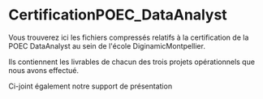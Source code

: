 # CertificationPOEC_DataAnalyst


Vous trouverez ici les fichiers compressés relatifs à la certification de la POEC DataAnalyst au sein de l'école DiginamicMontpellier.

Ils contiennent les livrables de chacun des trois projets opérationnels que nous avons effectué.

Ci-joint également notre support de présentation
